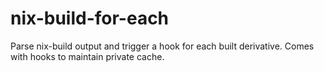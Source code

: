 # nix-build-for-each
Parse nix-build output and trigger a hook for each built derivative.  Comes with hooks to maintain private cache.
